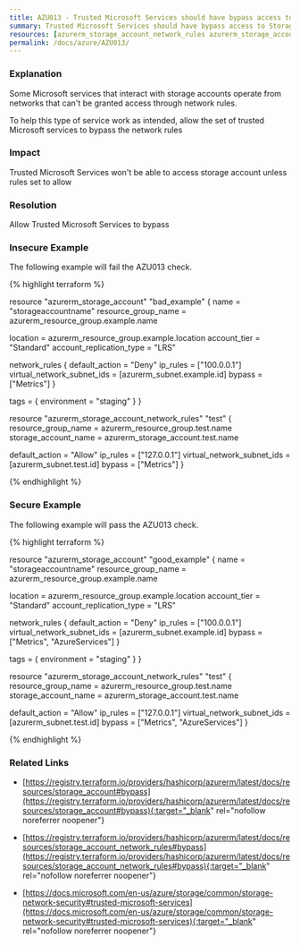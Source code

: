 ```yaml
---
title: AZU013 - Trusted Microsoft Services should have bypass access to Storage accounts
summary: Trusted Microsoft Services should have bypass access to Storage accounts 
resources: [azurerm_storage_account_network_rules azurerm_storage_account] 
permalink: /docs/azure/AZU013/
---
```

### Explanation


Some Microsoft services that interact with storage accounts operate from networks that can't be granted access through network rules. 

To help this type of service work as intended, allow the set of trusted Microsoft services to bypass the network rules


### Impact
Trusted Microsoft Services won't be able to access storage account unless rules set to allow

### Resolution
Allow Trusted Microsoft Services to bypass



### Insecure Example

The following example will fail the AZU013 check.

{% highlight terraform %}

resource "azurerm_storage_account" "bad_example" {
  name                = "storageaccountname"
  resource_group_name = azurerm_resource_group.example.name

  location                 = azurerm_resource_group.example.location
  account_tier             = "Standard"
  account_replication_type = "LRS"

  network_rules {
    default_action             = "Deny"
    ip_rules                   = ["100.0.0.1"]
    virtual_network_subnet_ids = [azurerm_subnet.example.id]
	bypass                     = ["Metrics"]
  }

  tags = {
    environment = "staging"
  }
}

resource "azurerm_storage_account_network_rules" "test" {
  resource_group_name  = azurerm_resource_group.test.name
  storage_account_name = azurerm_storage_account.test.name

  default_action             = "Allow"
  ip_rules                   = ["127.0.0.1"]
  virtual_network_subnet_ids = [azurerm_subnet.test.id]
  bypass                     = ["Metrics"]
}

{% endhighlight %}



### Secure Example

The following example will pass the AZU013 check.

{% highlight terraform %}

resource "azurerm_storage_account" "good_example" {
  name                = "storageaccountname"
  resource_group_name = azurerm_resource_group.example.name

  location                 = azurerm_resource_group.example.location
  account_tier             = "Standard"
  account_replication_type = "LRS"

  network_rules {
    default_action             = "Deny"
    ip_rules                   = ["100.0.0.1"]
    virtual_network_subnet_ids = [azurerm_subnet.example.id]
    bypass                     = ["Metrics", "AzureServices"]
  }

  tags = {
    environment = "staging"
  }
}

resource "azurerm_storage_account_network_rules" "test" {
  resource_group_name  = azurerm_resource_group.test.name
  storage_account_name = azurerm_storage_account.test.name

  default_action             = "Allow"
  ip_rules                   = ["127.0.0.1"]
  virtual_network_subnet_ids = [azurerm_subnet.test.id]
  bypass                     = ["Metrics", "AzureServices"]
}

{% endhighlight %}



### Related Links


- [https://registry.terraform.io/providers/hashicorp/azurerm/latest/docs/resources/storage_account#bypass](https://registry.terraform.io/providers/hashicorp/azurerm/latest/docs/resources/storage_account#bypass){:target="_blank" rel="nofollow noreferrer noopener"}

- [https://registry.terraform.io/providers/hashicorp/azurerm/latest/docs/resources/storage_account_network_rules#bypass](https://registry.terraform.io/providers/hashicorp/azurerm/latest/docs/resources/storage_account_network_rules#bypass){:target="_blank" rel="nofollow noreferrer noopener"}

- [https://docs.microsoft.com/en-us/azure/storage/common/storage-network-security#trusted-microsoft-services](https://docs.microsoft.com/en-us/azure/storage/common/storage-network-security#trusted-microsoft-services){:target="_blank" rel="nofollow noreferrer noopener"}



